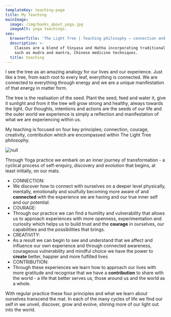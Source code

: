 ```yaml
---
templateKey: teaching-page
title: My Teaching
mainImage:
  image: /img/books_about_yoga.jpg
  imageAlt: yoga teachings.
seo:
  browserTitle: 'The Light Tree | Teaching philosophy – connection and creativity in action '
  description: >-
    Classes are a blend of Vinyasa and Hatha incorporating traditional practices
    such as mudra and mantra, Chinese medicine techniques.
  title: teaching
---
```

I see the tree as an amazing analogy for our lives and our experience. Just like a tree, from each root to every leaf, everything is connected. We are connected to everything through energy and we are a unique manifestation of that energy in matter form. 

The tree is the realisation of the seed. Plant the seed, feed and water it, give it sunlight and from it the tree will grow strong and healthy, always towards the light. Our thoughts, intentions and actions are the seeds of our life and the outer world we experience is simply a reflection and manifestation of what we are experiencing within us.

My teaching is focused on four key principles; connection, courage, creativity, contribution which are encompassed within The Light Tree philosophy.

![null](/img/the-4-c-s.png)

Through Yoga practice we embark on an inner journey of transformation - a cyclical process of self-enquiry, discovery and evolution that begins, at least initially, on our mats.  



* CONNECTION:
* We discover how to connect with ourselves on a deeper level physically, mentally, emotionally and soulfully becoming more aware of and **connected** with the experience we are having and our true inner self and our potential.  
* COURAGE:    
* Through our practice we can find a humility and vulnerability that allows us to approach experiences with more openness, experimentation and curiosity which helps us to build trust and the **courage** in ourselves, our capabilities and the possibilities that brings.
* CREATIVITY: 
* As a result we can begin to see and understand that we affect and influence our own experience and through connected awareness, courageous vulnerability and mindful choice we have the power to **create** better, happier and more fulfilled lives 
* CONTRIBUTION:   
* Through these experiences we learn how to approach our lives with more gratitude and recognise that we have a **contribution** to share with the world - a life that better serves us, those around us and the world as a whole. 



With regular practice these four principles and what we learn about ourselves transcend the mat. In each of the many cycles of life we find our self in we unveil, discover, grow and evolve, shining more of our light out into the world.
